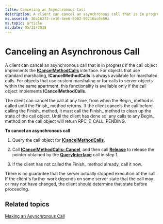 ```yaml
---
title: Canceling an Asynchronous Call
description: A client can cancel an asynchronous call that is in progress if the call object implements the ICancelMethodCalls interface.
ms.assetid: 30a162f2-ce16-4ee6-8002-59216ac0e59a
ms.topic: article
ms.date: 05/31/2018
---
```


# Canceling an Asynchronous Call

A client can cancel an asynchronous call that is in progress if the call object implements the [**ICancelMethodCalls**](https://msdn.microsoft.com/library/ms683860(v=VS.85).aspx) interface. For objects that use standard marshaling, **ICancelMethodCalls** is always available for marshaled calls. For objects that use custom marshaling or for calls to server objects within the same apartment, this functionality is available only if the call object implements **ICancelMethodCalls**.

The client can cancel the call at any time, from when the Begin\_ method is called until the Finish\_ method returns. If the client cancels the call before calling the Finish\_ method, it must call the Finish\_ method to clean up the state of the call object. Until the client has done so, any calls to any Begin\_ method on the call object will return RPC\_E\_CALL\_PENDING.

**To cancel an asynchronous call**

1.  Query the call object for [**ICancelMethodCalls**](https://msdn.microsoft.com/library/ms683860(v=VS.85).aspx).

2.  Call [**ICancelMethodCalls::Cancel**](https://msdn.microsoft.com/library/ms680711(v=VS.85).aspx), and then call [**Release**](https://msdn.microsoft.com/library/ms682317(v=VS.85).aspx) to release the pointer obtained by the [**QueryInterface**](/windows/desktop/api/Unknwn/nf-unknwn-iunknown-queryinterface(q_)) call in step 1.

3.  If the client has not called the Finish\_ method already, call it now.

There is no guarantee that the server actually stopped execution of the call. If the client's further work depends on some server state that the call may or may not have changed, the client should determine that state before proceeding.

## Related topics

<dl> <dt>

[Making an Asynchronous Call](making-an-asynchronous-call.md)
</dt> </dl>

 

 




